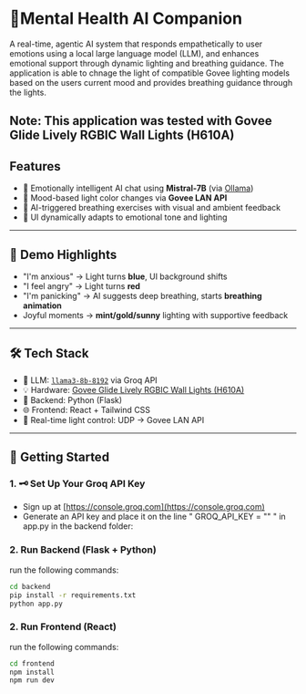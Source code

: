 # 💬Mental Health AI Companion

A real-time, agentic AI system that responds empathetically to user emotions using a local large language model (LLM), and enhances emotional support through dynamic lighting and breathing guidance. The application is able to chnage the light of compatible Govee lighting models based on the users current mood and provides breathing guidance through the lights.

Note: This application was tested with Govee Glide Lively RGBIC Wall Lights (H610A)
---

## Features

- 🧠 Emotionally intelligent AI chat using **Mistral-7B** (via [Ollama](https://ollama.com))
- 🎨 Mood-based light color changes via **Govee LAN API**
- 💨 AI-triggered breathing exercises with visual and ambient feedback
- 🌈 UI dynamically adapts to emotional tone and lighting

---

## 📸 Demo Highlights

- "I'm anxious" → Light turns **blue**, UI background shifts
- "I feel angry" → Light turns **red**
- "I'm panicking" → AI suggests deep breathing, starts **breathing animation**
- Joyful moments → **mint/gold/sunny** lighting with supportive feedback

---

## 🛠️ Tech Stack

- 🧠 LLM: [`llama3-8b-8192`](https://console.groq.com/) via Groq API
- 💡 Hardware: [Govee Glide Lively RGBIC Wall Lights (H610A)](https://www.govee.com/)
- 🔧 Backend: Python (Flask)
- 🌐 Frontend: React + Tailwind CSS
- 🎨 Real-time light control: UDP → Govee LAN API

---

## 🚀 Getting Started

### 1. 🗝️ Set Up Your Groq API Key

- Sign up at [https://console.groq.com](https://console.groq.com)
- Generate an API key and place it on the line " GROQ_API_KEY = "" " in app.py in the backend folder:

### 2. Run Backend (Flask + Python)

run the following commands:
```bash
cd backend
pip install -r requirements.txt
python app.py
```
### 2. Run Frontend (React)

run the following commands:
```bash
cd frontend
npm install
npm run dev
```



